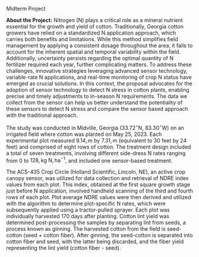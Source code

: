 Midterm Project

**About the Project:**
Nitrogen (N) plays a critical role as a mineral nutrient essential for the growth and yield of cotton. Traditionally, Georgia cotton growers have relied on a standardized N application approach, which carries both benefits and limitations. While this method simplifies field management by applying a consistent dosage throughout the area, it fails to account for the inherent spatial and temporal variability within the field. Additionally, uncertainty persists regarding the optimal quantity of N fertilizer required each year, further complicating matters. To address these challenges, innovative strategies leveraging advanced sensor technology, variable-rate N applications, and real-time monitoring of crop N status have emerged as crucial solutions. In this context, the proposal advocates for the adoption of sensor technology to detect N stress in cotton plants, enabling precise and timely adjustments to in-season N requirements. The data we collect from the sensor can help us better understand the potentiality of these sensors to detect N stress and compare  the sensor based approach with the traditional approach.

The study was conducted in Midville, Georgia ($33.72^\circ$N, $83.30^\circ$W) on an irrigated field where cotton was planted on May 25, 2023. Each experimental plot measured $9.14, \text{m}$ by $7.31, \text{m}$ (equivalent to $30$ feet by $24$ feet) and comprised of eight rows of cotton. The treatment design included a total of seven treatments, involving different side-dress N rates ranging from $0$ to $128, \text{kg N}, \text{ha}^{-1}$, and included one sensor-based treatment.

The ACS-435 Crop Circle (Holland Scientific, Lincoln, NE), an active crop canopy sensor, was utilized for data collection and retrieval of NDRE index values from each plot. This index, obtained at the first square growth stage just before N application, involved handheld scanning of the third and fourth rows of each plot. Plot average NDRE values were then derived and utilized with the algorithm to determine plot-specific N rates, which were subsequently applied using a tractor-pulled sprayer. Each plot was individually harvested 170 days after planting. Cotton lint yield was determined post-processing the samples by separating lint from seeds, a process known as ginning. The harvested cotton from the field is seed-cotton (seed + cotton fiber). After ginning, the seed-cotton is separated into cotton fiber and seed, with the latter being discarded, and the fiber yield representing the lint yield (cotton fiber - seed).

